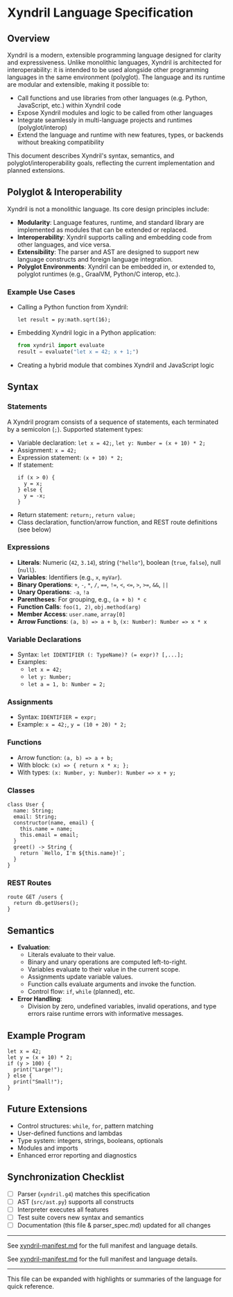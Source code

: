 # Xyndril Language Specification

## Overview
Xyndril is a modern, extensible programming language designed for clarity and expressiveness. Unlike monolithic languages, Xyndril is architected for interoperability: it is intended to be used alongside other programming languages in the same environment (polyglot). The language and its runtime are modular and extensible, making it possible to:
- Call functions and use libraries from other languages (e.g. Python, JavaScript, etc.) within Xyndril code
- Expose Xyndril modules and logic to be called from other languages
- Integrate seamlessly in multi-language projects and runtimes (polyglot/interop)
- Extend the language and runtime with new features, types, or backends without breaking compatibility

This document describes Xyndril's syntax, semantics, and polyglot/interoperability goals, reflecting the current implementation and planned extensions.

## Polyglot & Interoperability
Xyndril is not a monolithic language. Its core design principles include:
- **Modularity**: Language features, runtime, and standard library are implemented as modules that can be extended or replaced.
- **Interoperability**: Xyndril supports calling and embedding code from other languages, and vice versa.
- **Extensibility**: The parser and AST are designed to support new language constructs and foreign language integration.
- **Polyglot Environments**: Xyndril can be embedded in, or extended to, polyglot runtimes (e.g., GraalVM, Python/C interop, etc.).

### Example Use Cases
- Calling a Python function from Xyndril:
  ```xyndril
  let result = py:math.sqrt(16);
  ```
- Embedding Xyndril logic in a Python application:
  ```python
  from xyndril import evaluate
  result = evaluate("let x = 42; x + 1;")
  ```
- Creating a hybrid module that combines Xyndril and JavaScript logic


## Syntax

### Statements
A Xyndril program consists of a sequence of statements, each terminated by a semicolon (`;`). Supported statement types:
- Variable declaration: `let x = 42;`, `let y: Number = (x + 10) * 2;`
- Assignment: `x = 42;`
- Expression statement: `(x + 10) * 2;`
- If statement:
  ```
  if (x > 0) {
    y = x;
  } else {
    y = -x;
  }
  ```
- Return statement: `return;`, `return value;`
- Class declaration, function/arrow function, and REST route definitions (see below)

### Expressions
- **Literals**: Numeric (`42`, `3.14`), string (`"hello"`), boolean (`true`, `false`), null (`null`).
- **Variables**: Identifiers (e.g., `x`, `myVar`).
- **Binary Operations**: `+`, `-`, `*`, `/`, `==`, `!=`, `<`, `<=`, `>`, `>=`, `&&`, `||`
- **Unary Operations**: `-a`, `!a`
- **Parentheses**: For grouping, e.g., `(a + b) * c`
- **Function Calls**: `foo(1, 2)`, `obj.method(arg)`
- **Member Access**: `user.name`, `array[0]`
- **Arrow Functions**: `(a, b) => a + b`, `(x: Number): Number => x * x`

### Variable Declarations
- Syntax: `let IDENTIFIER (: TypeName)? (= expr)? [,...];`
- Examples:
  - `let x = 42;`
  - `let y: Number;`
  - `let a = 1, b: Number = 2;`

### Assignments
- Syntax: `IDENTIFIER = expr;`
- Example: `x = 42;`, `y = (10 + 20) * 2;`

### Functions
- Arrow function: `(a, b) => a + b;`
- With block: `(x) => { return x * x; };`
- With types: `(x: Number, y: Number): Number => x + y;`

### Classes
```
class User {
  name: String;
  email: String;
  constructor(name, email) {
    this.name = name;
    this.email = email;
  }
  greet() -> String {
    return `Hello, I'm ${this.name}!`;
  }
}
```

### REST Routes
```
route GET /users {
  return db.getUsers();
}
```

## Semantics
- **Evaluation**:
  - Literals evaluate to their value.
  - Binary and unary operations are computed left-to-right.
  - Variables evaluate to their value in the current scope.
  - Assignments update variable values.
  - Function calls evaluate arguments and invoke the function.
  - Control flow: `if`, `while` (planned), etc.
- **Error Handling**:
  - Division by zero, undefined variables, invalid operations, and type errors raise runtime errors with informative messages.

## Example Program
```xyndril
let x = 42;
let y = (x + 10) * 2;
if (y > 100) {
  print("Large!");
} else {
  print("Small!");
}
```

## Future Extensions
- Control structures: `while`, `for`, pattern matching
- User-defined functions and lambdas
- Type system: integers, strings, booleans, optionals
- Modules and imports
- Enhanced error reporting and diagnostics

## Synchronization Checklist
- [ ] Parser (`xyndril.g4`) matches this specification
- [ ] AST (`src/ast.py`) supports all constructs
- [ ] Interpreter executes all features
- [ ] Test suite covers new syntax and semantics
- [ ] Documentation (this file & parser_spec.md) updated for all changes

---
See [xyndril-manifest.md](xyndril-manifest.md) for the full manifest and language details.

See [xyndril-manifest.md](xyndril-manifest.md) for the full manifest and language details.

---

This file can be expanded with highlights or summaries of the language for quick reference.
